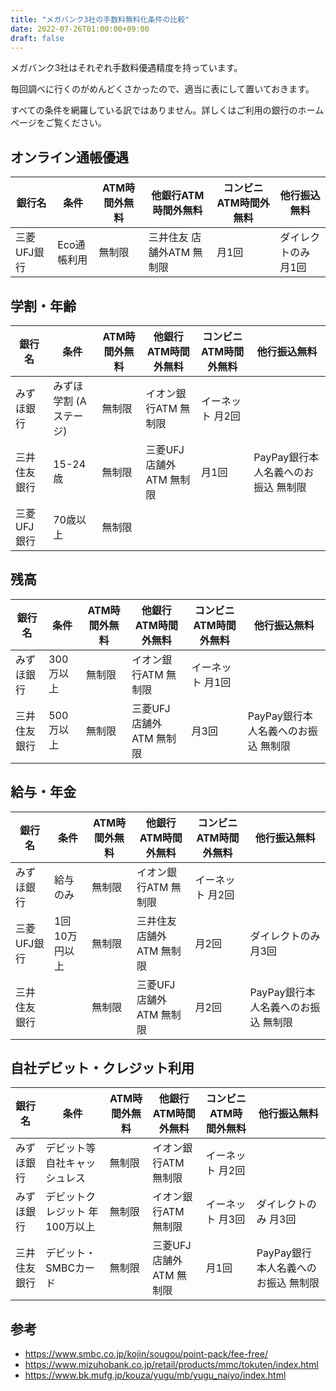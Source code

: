 ```yaml
---
title: "メガバンク3社の手数料無料化条件の比較"
date: 2022-07-26T01:00:00+09:00
draft: false
---
```


メガバンク3社はそれぞれ手数料優遇精度を持っています。

毎回調べに行くのがめんどくさかったので、適当に表にして置いておきます。

すべての条件を網羅している訳ではありません。詳しくはご利用の銀行のホームページをご覧ください。

## オンライン通帳優遇

| 銀行名      | 条件        | ATM時間外無料 | 他銀行ATM時間外無料       | コンビニATM時間外無料 | 他行振込無料         |
| ----------- | ----------- | ------------- | ------------------------- | --------------------- | -------------------- |
| 三菱UFJ銀行 | Eco通帳利用 | 無制限        | 三井住友 店舗外ATM 無制限 | 月1回                 | ダイレクトのみ 月1回 |

## 学割・年齢

| 銀行名       | 条件                   | ATM時間外無料 | 他銀行ATM時間外無料      | コンビニATM時間外無料 | 他行振込無料                        |
| ------------ | ---------------------- | ------------- | ------------------------ | --------------------- | ----------------------------------- |
| みずほ銀行   | みずほ学割 (Aステージ) | 無制限        | イオン銀行ATM 無制限     | イーネット 月2回      |
| 三井住友銀行 | 15-24歳                | 無制限        | 三菱UFJ 店舗外ATM 無制限 | 月1回                 | PayPay銀行本人名義へのお振込 無制限 |
| 三菱UFJ銀行  | 70歳以上               | 無制限        |

## 残高

| 銀行名       | 条件      | ATM時間外無料 | 他銀行ATM時間外無料      | コンビニATM時間外無料 | 他行振込無料                        |
| ------------ | --------- | ------------- | ------------------------ | --------------------- | ----------------------------------- |
| みずほ銀行   | 300万以上 | 無制限        | イオン銀行ATM 無制限     | イーネット 月1回      |
| 三井住友銀行 | 500万以上 | 無制限        | 三菱UFJ 店舗外ATM 無制限 | 月3回                 | PayPay銀行本人名義へのお振込 無制限 |

## 給与・年金

| 銀行名       | 条件           | ATM時間外無料 | 他銀行ATM時間外無料       | コンビニATM時間外無料 | 他行振込無料                        |
| ------------ | -------------- | ------------- | ------------------------- | --------------------- | ----------------------------------- |
| みずほ銀行   | 給与のみ       | 無制限        | イオン銀行ATM 無制限      | イーネット 月2回      |
| 三菱UFJ銀行  | 1回 10万円以上 | 無制限        | 三井住友 店舗外ATM 無制限 | 月2回                 | ダイレクトのみ 月3回                |
| 三井住友銀行 |                | 無制限        | 三菱UFJ 店舗外ATM 無制限  | 月2回                 | PayPay銀行本人名義へのお振込 無制限 |

## 自社デビット・クレジット利用

| 銀行名       | 条件                           | ATM時間外無料 | 他銀行ATM時間外無料      | コンビニATM時間外無料 | 他行振込無料                        |
| ------------ | ------------------------------ | ------------- | ------------------------ | --------------------- | ----------------------------------- |
| みずほ銀行   | デビット等自社キャッシュレス   | 無制限        | イオン銀行ATM 無制限     | イーネット 月2回      |
| みずほ銀行   | デビットクレジット 年100万以上 | 無制限        | イオン銀行ATM 無制限     | イーネット 月3回      | ダイレクトのみ 月3回                |
| 三井住友銀行 | デビット・SMBCカード           | 無制限        | 三菱UFJ 店舗外ATM 無制限 | 月1回                 | PayPay銀行本人名義へのお振込 無制限 |


## 参考

- https://www.smbc.co.jp/kojin/sougou/point-pack/fee-free/
- https://www.mizuhobank.co.jp/retail/products/mmc/tokuten/index.html
- https://www.bk.mufg.jp/kouza/yugu/mb/yugu_naiyo/index.html
